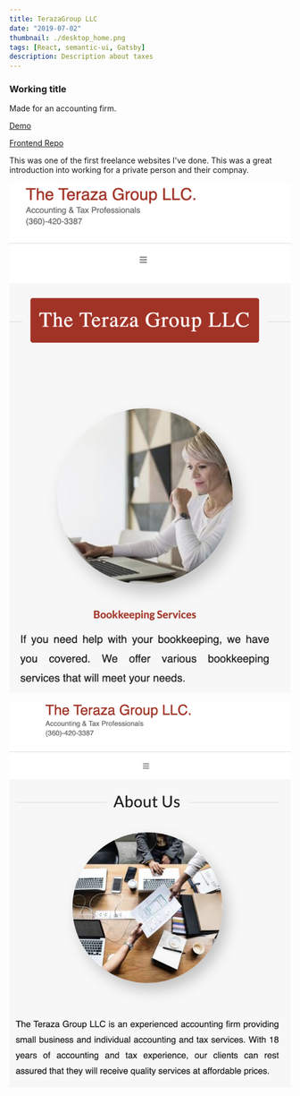 ```yaml
---
title: TerazaGroup LLC
date: "2019-07-02"
thumbnail: ./desktop_home.png
tags: [React, semantic-ui, Gatsby]
description: Description about taxes
---
```


<div>
  <h3>
    Working title
  </h3>
  <p>
    Made for an accounting firm.  
  </p>
  <p>
    <a href='https://happy-roentgen-0e9da3.netlify.app' target="_blank">Demo</a>
  </p>
  <p>
    <a href='https://github.com/Midlu/LanHiWebsite' target="_blank">Frontend Repo</a>
  </p>
  <p>This was one of the first freelance websites I've done. This was a great introduction into working for a private person and their compnay.</p>

![A look at some mobile responsiveness!!](./mobile_home.png)

![A look at even more mobile responsiveness!!](./about_us_taxes.png)

</div>
